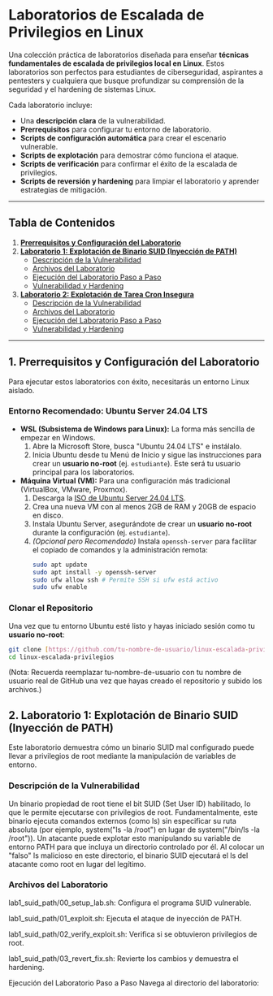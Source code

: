 # Laboratorios de Escalada de Privilegios en Linux

Una colección práctica de laboratorios diseñada para enseñar **técnicas fundamentales de escalada de privilegios local en Linux**. Estos laboratorios son perfectos para estudiantes de ciberseguridad, aspirantes a pentesters y cualquiera que busque profundizar su comprensión de la seguridad y el hardening de sistemas Linux.

Cada laboratorio incluye:
* Una **descripción clara** de la vulnerabilidad.
* **Prerrequisitos** para configurar tu entorno de laboratorio.
* **Scripts de configuración automática** para crear el escenario vulnerable.
* **Scripts de explotación** para demostrar cómo funciona el ataque.
* **Scripts de verificación** para confirmar el éxito de la escalada de privilegios.
* **Scripts de reversión y hardening** para limpiar el laboratorio y aprender estrategias de mitigación.

---

## Tabla de Contenidos

1.  [**Prerrequisitos y Configuración del Laboratorio**](#1-prerrequisitos-y-configuración-del-laboratorio)
2.  [**Laboratorio 1: Explotación de Binario SUID (Inyección de PATH)**](#2-laboratorio-1-explotación-de-binario-suid-inyección-de-path)
    * [Descripción de la Vulnerabilidad](#descripción-de-la-vulnerabilidad-1)
    * [Archivos del Laboratorio](#archivos-del-laboratorio-1)
    * [Ejecución del Laboratorio Paso a Paso](#ejecución-del-laboratorio-paso-a-paso-1)
    * [Vulnerabilidad y Hardening](#vulnerabilidad-y-hardening-1)
3.  [**Laboratorio 2: Explotación de Tarea Cron Insegura**](#3-laboratorio-2-explotación-de-tarea-cron-insegura)
    * [Descripción de la Vulnerabilidad](#descripción-de-la-vulnerabilidad-2)
    * [Archivos del Laboratorio](#archivos-del-laboratorio-2)
    * [Ejecución del Laboratorio Paso a Paso](#ejecución-del-laboratorio-paso-a-paso-2)
    * [Vulnerabilidad y Hardening](#vulnerabilidad-y-hardening-2)

---

## 1. Prerrequisitos y Configuración del Laboratorio

Para ejecutar estos laboratorios con éxito, necesitarás un entorno Linux aislado.

### Entorno Recomendado: Ubuntu Server 24.04 LTS

* **WSL (Subsistema de Windows para Linux):** La forma más sencilla de empezar en Windows.
    1.  Abre la Microsoft Store, busca "Ubuntu 24.04 LTS" e instálalo.
    2.  Inicia Ubuntu desde tu Menú de Inicio y sigue las instrucciones para crear un **usuario no-root** (ej. `estudiante`). Este será tu usuario principal para los laboratorios.
* **Máquina Virtual (VM):** Para una configuración más tradicional (VirtualBox, VMware, Proxmox).
    1.  Descarga la [ISO de Ubuntu Server 24.04 LTS](https://ubuntu.com/download/server).
    2.  Crea una nueva VM con al menos 2GB de RAM y 20GB de espacio en disco.
    3.  Instala Ubuntu Server, asegurándote de crear un **usuario no-root** durante la configuración (ej. `estudiante`).
    4.  *(Opcional pero Recomendado)* Instala `openssh-server` para facilitar el copiado de comandos y la administración remota:
        ```bash
        sudo apt update
        sudo apt install -y openssh-server
        sudo ufw allow ssh # Permite SSH si ufw está activo
        sudo ufw enable
        ```

### Clonar el Repositorio

Una vez que tu entorno Ubuntu esté listo y hayas iniciado sesión como tu **usuario no-root**:

```bash
git clone [https://github.com/tu-nombre-de-usuario/linux-escalada-privilegios.git](https://github.com/tu-nombre-de-usuario/linux-escalada-privilegios.git)
cd linux-escalada-privilegios
```

(Nota: Recuerda reemplazar tu-nombre-de-usuario con tu nombre de usuario real de GitHub una vez que hayas creado el repositorio y subido los archivos.)

## 2. Laboratorio 1: Explotación de Binario SUID (Inyección de PATH)
Este laboratorio demuestra cómo un binario SUID mal configurado puede llevar a privilegios de root mediante la manipulación de variables de entorno.

### Descripción de la Vulnerabilidad
Un binario propiedad de root tiene el bit SUID (Set User ID) habilitado, lo que le permite ejecutarse con privilegios de root. Fundamentalmente, este binario ejecuta comandos externos (como ls) sin especificar su ruta absoluta (por ejemplo, system("ls -la /root") en lugar de system("/bin/ls -la /root")). Un atacante puede explotar esto manipulando su variable de entorno PATH para que incluya un directorio controlado por él. Al colocar un "falso" ls malicioso en este directorio, el binario SUID ejecutará el ls del atacante como root en lugar del legítimo.

### Archivos del Laboratorio
lab1_suid_path/00_setup_lab.sh: Configura el programa SUID vulnerable.

lab1_suid_path/01_exploit.sh: Ejecuta el ataque de inyección de PATH.

lab1_suid_path/02_verify_exploit.sh: Verifica si se obtuvieron privilegios de root.

lab1_suid_path/03_revert_fix.sh: Revierte los cambios y demuestra el hardening.

Ejecución del Laboratorio Paso a Paso
Navega al directorio del laboratorio:
